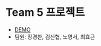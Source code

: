 # Team 5 프로젝트
- [DEMO](!https://62d79886d7886379f2285f4b--melodious-meerkat-7e3460.netlify.app/)
- 팀원: 장경찬, 김신협, 노영서, 최효근


